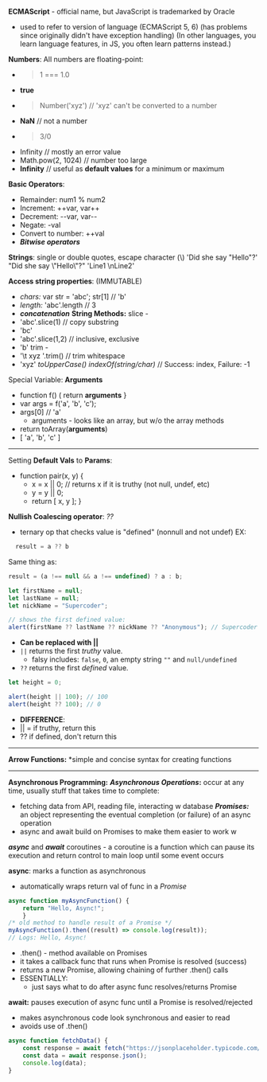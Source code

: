 **ECMAScript** - official name, but JavaScript is trademarked by Oracle
- used to refer to version of language (ECMAScript 5, 6)
(has problems since originally didn't have exception handling)
(In other languages, you learn language features, in JS, you often learn patterns instead.)

**Numbers**: All numbers are floating-point:
- > 1 === 1.0
- **true**
- > Number('xyz') // 'xyz' can't be converted to a number
- **NaN** // not a number
- > 3/0
- Infinity // mostly an error value
- Math.pow(2, 1024) // number too large
- **Infinity** // useful as **default values** for a minimum or maximum

**Basic Operators**:
- Remainder: num1 % num2
- Increment: ++var, var++
- Decrement: --var, var--
- Negate: -val
- Convert to number: ++val
- ***Bitwise operators***

**Strings**: single or double quotes, escape character (\\)
'Did she say "Hello"?'
"Did she say \\"Hello\\"?"
'Line1 \nLine2'

**Access string properties**: (IMMUTABLE)
- *chars:* var str = 'abc';  str[1]  // 'b'
- *length:* 'abc'.length // 3
- ***concatenation***
**String Methods:**
slice -
- 'abc'.slice(1) // copy substring
- 'bc'
- 'abc'.slice(1,2) // inclusive, exclusive
- 'b'
trim -
- '\t xyz '.trim() // trim whitespace
- 'xyz'
*toUpperCase()*
*indexOf(string/char)* // Success: index, Failure: -1

Special Variable: **Arguments**
- function f() ( return **arguments** }
- var args = f('a', 'b', 'c');
- args[0] // 'a'
	- arguments - looks like an array, but w/o the array methods
- return toArray(**arguments**)
- [ 'a', 'b', 'c' ]

---

Setting **Default Vals** to **Params**:
- function pair(x, y) {
	- x = x || 0; // returns x if it is truthy (not null, undef, etc)
	- y = y || 0;
	- return [ x, y ];
  }

**Nullish Coalescing operator**: *??*
- ternary op that checks value is "defined" (nonnull and not undef)
EX:
```javascript
  result = a ?? b
  ```
Same thing as:
```javascript
result = (a !== null && a !== undefined) ? a : b;
```

```javascript
let firstName = null;
let lastName = null;
let nickName = "Supercoder";

// shows the first defined value:
alert(firstName ?? lastName ?? nickName ?? "Anonymous"); // Supercoder
```

- **Can be replaced with ||**
- `||` returns the first _truthy_ value.
	- falsy includes: `false`, `0`, an empty string `""` and `null/undefined`
- `??` returns the first _defined_ value.

```javascript
let height = 0;

alert(height || 100); // 100
alert(height ?? 100); // 0
```
- **DIFFERENCE**:
- || = if truthy, return this
- ?? if defined, don't return this
---

**Arrow Functions:**
*simple and concise syntax for creating functions


---

**Asynchronous Programming:**
***Asynchronous Operations*:** occur at any time, usually stuff that takes time to complete:
- fetching data from API, reading file, interacting w database
***Promises:*** an object representing the eventual completion (or failure) of an async operation
- async and await build on Promises to make them easier to work w

***async*** and ***await***
coroutines - a coroutine is a function which can pause its execution and return control to main loop until some event occurs

**async**: marks a function as asynchronous
- automatically wraps return val of func in a *Promise*
```javascript
async function myAsyncFunction() { 
	return "Hello, Async!"; 
	}
/* old method to handle result of a Promise */
myAsyncFunction().then((result) => console.log(result));     
// Logs: Hello, Async!
```
- .then() - method available on Promises
- it takes a callback func that runs when Promise is resolved (success)
- returns a new Promise, allowing chaining of further .then() calls
- ESSENTIALLY:
	- just says what to do after async func resolves/returns Promise

**await:** pauses execution of async func until a Promise is resolved/rejected
- makes asynchronous code look synchronous and easier to read
- avoids use of .then()
``` javascript
async function fetchData() {
	const response = await fetch("https://jsonplaceholder.typicode.com/posts");
	const data = await response.json();
	console.log(data);
}
```
